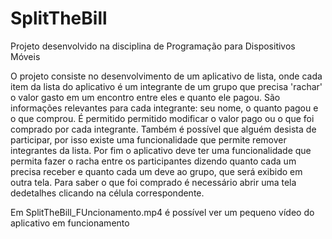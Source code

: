# SplitTheBill
Projeto desenvolvido na disciplina de Programação para Dispositivos Móveis

O projeto consiste no desenvolvimento de um aplicativo de lista, onde cada item da lista do
aplicativo é um integrante de um grupo que precisa 'rachar' o valor gasto em um encontro entre eles
e quanto ele pagou. São informações relevantes para cada integrante: seu nome, o quanto
pagou e o que comprou. É permitido permitido modificar o valor pago ou o que foi comprado por cada integrante.
Também é possível que alguém desista de participar, por isso existe uma funcionalidade que permite remover
integrantes da lista.
Por fim o aplicativo deve ter uma funcionalidade que permita fazer o racha entre os
participantes dizendo quanto cada um precisa receber e quanto cada um deve ao grupo, que será exibido em outra tela. 
Para saber o que foi comprado é necessário abrir uma tela dedetalhes clicando na célula correspondente.

Em SplitTheBill_FUncionamento.mp4 é possível ver um pequeno vídeo do aplicativo em funcionamento
